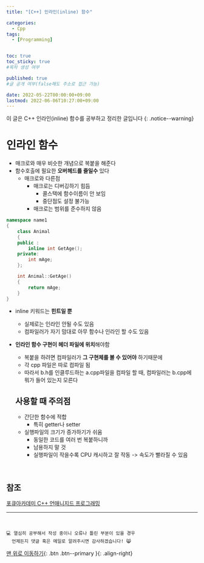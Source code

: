 ```yaml
---
title: "[C++] 인라인(inline) 함수" 

categories:
  - Cpp
tags:
  - [Programming]


toc: true
toc_sticky: true
#목차 생성 여부

published: true
#글 공개 여부(false해도 주소로 접근 가능)

date: 2022-05-22T00:00:00+09:00
lastmod: 2022-06-06T10:27:00+09:00
---
```


이 글은 C++ 인라인(inline) 함수를 공부하고 정리한 글입니다
{: .notice--warning}

# 인라인 함수
- 매크로와 매우 비슷한 개념으로 복붙을 해준다
- 함수호출에 필요한 **오버헤드를 줄일수** 있다
  - 매크로와 다른점
    - 매크로는 디버깅하기 힘듬
      - 콜스택에 함수이름이 안 보임
      - 중단점도 설정 불가능
    - 매크로는 범위를 준수하지 않음

```cpp
namespace name1
{
    class Animal
    {
    public :
        inline int GetAge();
    private:
        int mAge;
    };

    int Animal::GetAge()
    {
        return mAge;
    }
}
```

- inline 키워드는 **힌트일 뿐**
  - 실제로는 인라인 안될 수도 있음
  - 컴파일러가 자기 맘대로 아무 함수나 인라인 할 수도 있음
- **인라인 함수 구현이 헤더 파일에 위치**해야함
  - 복붙을 하려면 컴파일러가 **그 구현체를 볼 수 있어야** 하기때문에
  - 각 cpp 파일은 따로 컴파일 됨
  - 따라서 b.h를 인클루드하는 a.cpp파일을 컴파일 할 때, 컴파일러는 b.cpp에 뭐가 들어 있는지 모른다

  ## 사용할 때 주의점
  - 간단한 함수에 적합
    - 특히 getter나 setter
  - 실행파일의 크기가 증가하기가 쉬움
    - 동일한 코드를 여러 번 복붙하니까
    - 남용하지 말 것
    - 실행파일이 작을수록 CPU 캐시하고 잘 작동 -> 속도가 빨라질 수 있음
  
<br>

## 참조
[포큐아카데미 C++ 언매니지드 프로그래밍](https://pocu-ko.teachable.com/p/comp3200)

***
<br>

    💻 열심히 공부해서 작성 중이니 오류나 틀린 부분이 있을 경우 
      언제든지 댓글 혹은 메일로 알려주시면 감사하겠습니다! 😸

[맨 위로 이동하기](#){: .btn .btn--primary }{: .align-right}